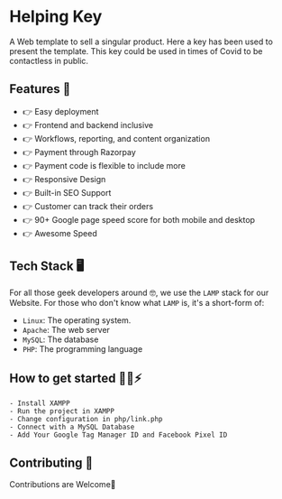 # Helping Key

A Web template to sell a singular product. Here a key has been used to present the template. This key could be used in times of Covid to be contactless in public.

## Features 🔰

* 👉 Easy deployment
* 👉 Frontend and backend inclusive
* 👉 Workflows, reporting, and content organization
* 👉 Payment through Razorpay
* 👉 Payment code is flexible to include more
* 👉 Responsive Design
* 👉 Built-in SEO Support
* 👉 Customer can track their orders
* 👉 90+ Google page speed score for both mobile and desktop
* 👉 Awesome Speed


## Tech Stack 🖥️

For all those geek developers around 🤓, we use the `LAMP` stack for our Website.
For those who don't know what `LAMP` is, it's a short-form of:
* `Linux`: The operating system.
* `Apache`: The web server
* `MySQL`: The database
* `PHP`: The programming language

## How to get started 🏃‍♀️⚡

```
- Install XAMPP
- Run the project in XAMPP
- Change configuration in php/link.php
- Connect with a MySQL Database
- Add Your Google Tag Manager ID and Facebook Pixel ID

```

## Contributing 🤝
Contributions are Welcome🤩
